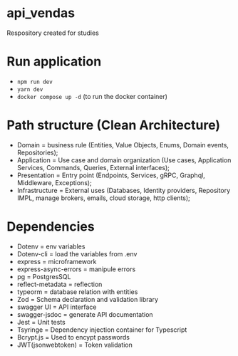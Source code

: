# api_vendas
Respository created for studies

# Run application
- `npm run dev`
- `yarn dev`
- `docker compose up -d` (to run the docker container)

# Path structure (Clean Architecture)
- Domain = business rule (Entities, Value Objects, Enums, Domain events, Repositories);
- Application = Use case and domain organization (Use cases, Application Services, Commands, Queries, External interfaces);
- Presentation = Entry point (Endpoints, Services, gRPC, Graphql, Middleware, Exceptions);
- Infrastructure = External uses (Databases, Identity providers, Repository IMPL, manage brokers, emails, cloud storage, http clients);

# Dependencies
- Dotenv = env variables
- Dotenv-cli = load the variables from .env
- express = microframework
- express-async-errors = manipule errors
- pg = PostgresSQL
- reflect-metadata = reflection
- typeorm = database relation with entities
- Zod = Schema declaration and validation library
- swagger UI = API interface
- swagger-jsdoc = generate API documentation
- Jest = Unit tests
- Tsyringe = Dependency injection container for Typescript
- Bcrypt.js = Used to encypt passwords
- JWT(jsonwebtoken) = Token validation
